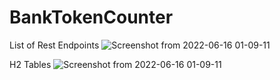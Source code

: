 # BankTokenCounter
List of Rest Endpoints
![Screenshot from 2022-06-16 01-09-11](https://user-images.githubusercontent.com/40189605/173910927-a19073de-a68d-4b80-9939-c42b95aa6f52.png)

H2 Tables
![Screenshot from 2022-06-16 01-09-11](https://user-images.githubusercontent.com/40189605/173911303-77f22339-4098-491d-b665-3a0dedbdd9fa.png)
